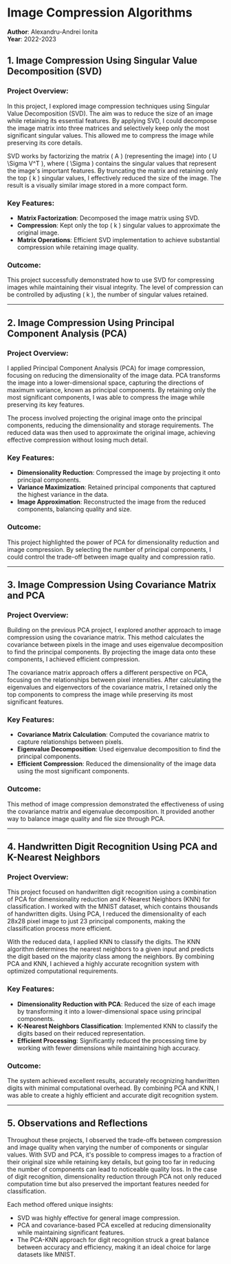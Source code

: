 # Image Compression Algorithms
**Author**: Alexandru-Andrei Ionita    
**Year**: 2022-2023  

## 1. **Image Compression Using Singular Value Decomposition (SVD)**

### Project Overview:
In this project, I explored image compression techniques using Singular Value Decomposition (SVD). The aim was to reduce the size of an image while retaining its essential features. By applying SVD, I could decompose the image matrix into three matrices and selectively keep only the most significant singular values. This allowed me to compress the image while preserving its core details.

SVD works by factorizing the matrix \( A \) (representing the image) into \( U \Sigma V^T \), where \( \Sigma \) contains the singular values that represent the image's important features. By truncating the matrix and retaining only the top \( k \) singular values, I effectively reduced the size of the image. The result is a visually similar image stored in a more compact form.

### Key Features:
- **Matrix Factorization**: Decomposed the image matrix using SVD.
- **Compression**: Kept only the top \( k \) singular values to approximate the original image.
- **Matrix Operations**: Efficient SVD implementation to achieve substantial compression while retaining image quality.

### Outcome:
This project successfully demonstrated how to use SVD for compressing images while maintaining their visual integrity. The level of compression can be controlled by adjusting \( k \), the number of singular values retained.

---

## 2. **Image Compression Using Principal Component Analysis (PCA)**

### Project Overview:
I applied Principal Component Analysis (PCA) for image compression, focusing on reducing the dimensionality of the image data. PCA transforms the image into a lower-dimensional space, capturing the directions of maximum variance, known as principal components. By retaining only the most significant components, I was able to compress the image while preserving its key features.

The process involved projecting the original image onto the principal components, reducing the dimensionality and storage requirements. The reduced data was then used to approximate the original image, achieving effective compression without losing much detail.

### Key Features:
- **Dimensionality Reduction**: Compressed the image by projecting it onto principal components.
- **Variance Maximization**: Retained principal components that captured the highest variance in the data.
- **Image Approximation**: Reconstructed the image from the reduced components, balancing quality and size.

### Outcome:
This project highlighted the power of PCA for dimensionality reduction and image compression. By selecting the number of principal components, I could control the trade-off between image quality and compression ratio.

---

## 3. **Image Compression Using Covariance Matrix and PCA**

### Project Overview:
Building on the previous PCA project, I explored another approach to image compression using the covariance matrix. This method calculates the covariance between pixels in the image and uses eigenvalue decomposition to find the principal components. By projecting the image data onto these components, I achieved efficient compression.

The covariance matrix approach offers a different perspective on PCA, focusing on the relationships between pixel intensities. After calculating the eigenvalues and eigenvectors of the covariance matrix, I retained only the top components to compress the image while preserving its most significant features.

### Key Features:
- **Covariance Matrix Calculation**: Computed the covariance matrix to capture relationships between pixels.
- **Eigenvalue Decomposition**: Used eigenvalue decomposition to find the principal components.
- **Efficient Compression**: Reduced the dimensionality of the image data using the most significant components.

### Outcome:
This method of image compression demonstrated the effectiveness of using the covariance matrix and eigenvalue decomposition. It provided another way to balance image quality and file size through PCA.

---

## 4. **Handwritten Digit Recognition Using PCA and K-Nearest Neighbors**

### Project Overview:
This project focused on handwritten digit recognition using a combination of PCA for dimensionality reduction and K-Nearest Neighbors (KNN) for classification. I worked with the MNIST dataset, which contains thousands of handwritten digits. Using PCA, I reduced the dimensionality of each 28x28 pixel image to just 23 principal components, making the classification process more efficient.

With the reduced data, I applied KNN to classify the digits. The KNN algorithm determines the nearest neighbors to a given input and predicts the digit based on the majority class among the neighbors. By combining PCA and KNN, I achieved a highly accurate recognition system with optimized computational requirements.

### Key Features:
- **Dimensionality Reduction with PCA**: Reduced the size of each image by transforming it into a lower-dimensional space using principal components.
- **K-Nearest Neighbors Classification**: Implemented KNN to classify the digits based on their reduced representation.
- **Efficient Processing**: Significantly reduced the processing time by working with fewer dimensions while maintaining high accuracy.

### Outcome:
The system achieved excellent results, accurately recognizing handwritten digits with minimal computational overhead. By combining PCA and KNN, I was able to create a highly efficient and accurate digit recognition system.

---

## 5. **Observations and Reflections**

Throughout these projects, I observed the trade-offs between compression and image quality when varying the number of components or singular values. With SVD and PCA, it's possible to compress images to a fraction of their original size while retaining key details, but going too far in reducing the number of components can lead to noticeable quality loss. In the case of digit recognition, dimensionality reduction through PCA not only reduced computation time but also preserved the important features needed for classification.

Each method offered unique insights:
- SVD was highly effective for general image compression.
- PCA and covariance-based PCA excelled at reducing dimensionality while maintaining significant features.
- The PCA-KNN approach for digit recognition struck a great balance between accuracy and efficiency, making it an ideal choice for large datasets like MNIST.
